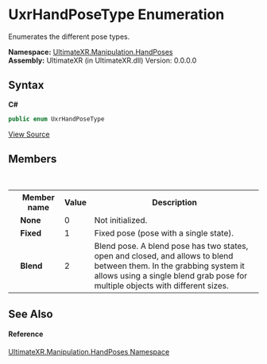 # UxrHandPoseType Enumeration
 

Enumerates the different pose types.

**Namespace:**&nbsp;<a href="N_UltimateXR_Manipulation_HandPoses">UltimateXR.Manipulation.HandPoses</a><br />**Assembly:**&nbsp;UltimateXR (in UltimateXR.dll) Version: 0.0.0.0

## Syntax

**C#**<br />
``` C#
public enum UxrHandPoseType
```

<a href="UltimateXR/Scripts/Manipulation/HandPoses/UxrHandPoseType.cs" rel="noopener noreferrer" title="View the source code">View Source</a><br />

## Members
&nbsp;<table><tr><th></th><th>Member name</th><th>Value</th><th>Description</th></tr><tr><td /><td target="F:UltimateXR.Manipulation.HandPoses.UxrHandPoseType.None">**None**</td><td>0</td><td>Not initialized.</td></tr><tr><td /><td target="F:UltimateXR.Manipulation.HandPoses.UxrHandPoseType.Fixed">**Fixed**</td><td>1</td><td>Fixed pose (pose with a single state).</td></tr><tr><td /><td target="F:UltimateXR.Manipulation.HandPoses.UxrHandPoseType.Blend">**Blend**</td><td>2</td><td>Blend pose. A blend pose has two states, open and closed, and allows to blend between them. In the grabbing system it allows using a single blend grab pose for multiple objects with different sizes.</td></tr></table>

## See Also


#### Reference
<a href="N_UltimateXR_Manipulation_HandPoses">UltimateXR.Manipulation.HandPoses Namespace</a><br />